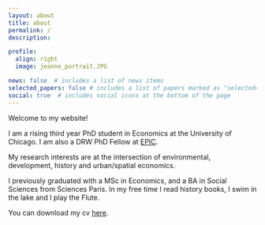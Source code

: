 ```yaml
---
layout: about
title: about
permalink: /
description: 

profile:
  align: right
  image: jeanne_portrait.JPG

news: false  # includes a list of news items
selected_papers: false # includes a list of papers marked as "selected={true}"
social: true  # includes social icons at the bottom of the page
---
```


Welcome to my website!

I am a rising third year PhD student in Economics at the University of Chicago. 
I am also a DRW PhD Fellow at [EPIC](https://epic.uchicago.edu/people/jeanne-sorin/).

My research interests are at the intersection of environmental, development, history and urban/spatial economics.

I previously graduated with a MSc in Economics, and a BA in Social Sciences from Sciences Paris. In my free time I read history books, I swim in the lake and I play the Flute.

You can download my cv [here](/assets/pdf/cv_jeanne.pdf).
